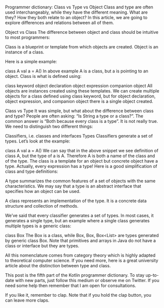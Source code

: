 Programmer dictionary: Class vs Type vs Object
Class and type are often used interchangeably, while they have the different meaning. What are they? How they both relate to an object? In this article, we are going to explore differences and relations between all of them.


Object vs Class
The difference between object and class should be intuitive to most programmers:

Class is a blueprint or template from which objects are created.
Object is an instance of a class.

Here is a simple example:

class A
val a = A()
In above example A is a class, but a is pointing to an object. Class is what is defined using:

class keyword
object declaration
object expression
companion object
All objects are instances created using these templates. We can create multiple objects for a class defined using class keyword, but for object declaration, object expression, and companion object there is a single object created.


Class vs Type
It was simple, but what about the difference between class and type? People are often asking: “Is String a type or a class?”. The common answer is “Both because every class is a type”. It is not really true. We need to distinguish two different things:

Classifiers, i.e. classes and interfaces
Types
Classifiers generate a set of types. Let’s look at the example:

class A
val a = A()
We can say that in the above snippet we see definition of class A, but the type of a is A. Therefore A is both a name of the class and of the type. The class is a template for an object but concrete object have a type. Actually, every expression has a type! Here is a good simplification of class and type definitions:

A type summarizes the common features of a set of objects with the same characteristics. We may say that a type is an abstract interface that specifies how an object can be used.

A class represents an implementation of the type. It is a concrete data structure and collection of methods.

We’ve said that every classifier generates a set of types. In most cases, it generates a single type, but an example where a single class generates multiple types is a generic class:

class Box<T>
The Box is a class, while Box<Int>, Box<A>, Box<List<String>> are types generated by generic class Box. Note that primitives and arrays in Java do not have a class or interface but they are types.

All this nomenclature comes from category theory which is highly adapted to theoretical computer science. If you need more, here is a great university article about the distinction between type and class.


This post is the fifth part of the Kotlin programmer dictionary. To stay up-to-date with new parts, just follow this medium or observe me on Twitter. If you need some help then remember that I am open for consultations.

If you like it, remember to clap. Note that if you hold the clap button, you can leave more claps.
